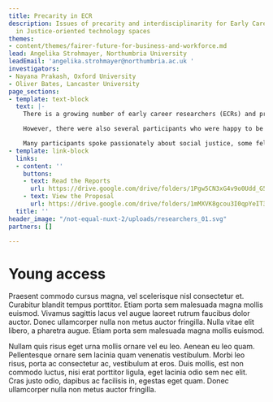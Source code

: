 ```yaml
---
title: Precarity in ECR
description: Issues of precarity and interdisciplinarity for Early Career Researchers
  in Justice-oriented technology spaces
themes:
- content/themes/fairer-future-for-business-and-workforce.md
lead: Angelika Strohmayer, Northumbria University
leadEmail: 'angelika.strohmayer@northumbria.ac.uk '
investigators:
- Nayana Prakash, Oxford University
- Oliver Bates, Lancaster University
page_sections:
- template: text-block
  text: |-
    There is a growing number of early career researchers (ECRs) and precariously employed postdoctoral researchers in academia, including multi- and inter-disciplinary researchers who do not fit traditional moulds and academic trajectories. The project invited interdisciplinary researchers working on topics related to digital social justice to an interview about their experiences of academia. Many participants referenced concerns about money, specifically pointing to financial instability making them feel anxious about their futures in academia and spoke of the challenges of working between disciplines and research streams.

    However, there were also several participants who were happy to be working between disciplines, despite any difficulties. A number of participants noted basic gaps in their PhD training. None of them felt they had ‘job security’, and while some felt optimistic about their careers, many did not and discussed the impact on their personal lives which was largely negative, noting the inability to plan for the future.

    Many participants spoke passionately about social justice, some felt let down by their departments’ lack of equivalent social justice values. The project will continue to seek funding opportunities to expand data collection, and develop new research and materials to support ECRs working in interdisciplinary, justice oriented digital technology research.
- template: link-block
  links:
  - content: ''
    buttons:
    - text: Read the Reports
      url: https://drive.google.com/drive/folders/1Pgw5CN3xG4v9o0Udd_G559azsqqKGpQi?usp=sharing
    - text: View the Proposal
      url: https://drive.google.com/drive/folders/1mMXVK8gcou3I0qpYeIT3ljcOvGYZtwQ3?usp=sharing
  title: ''
header_image: "/not-equal-nuxt-2/uploads/researchers_01.svg"
partners: []

---
```

# Young access

Praesent commodo cursus magna, vel scelerisque nisl consectetur et. Curabitur blandit tempus porttitor. Etiam porta sem malesuada magna mollis euismod. Vivamus sagittis lacus vel augue laoreet rutrum faucibus dolor auctor. Donec ullamcorper nulla non metus auctor fringilla. Nulla vitae elit libero, a pharetra augue. Etiam porta sem malesuada magna mollis euismod.

Nullam quis risus eget urna mollis ornare vel eu leo. Aenean eu leo quam. Pellentesque ornare sem lacinia quam venenatis vestibulum. Morbi leo risus, porta ac consectetur ac, vestibulum at eros. Duis mollis, est non commodo luctus, nisi erat porttitor ligula, eget lacinia odio sem nec elit. Cras justo odio, dapibus ac facilisis in, egestas eget quam. Donec ullamcorper nulla non metus auctor fringilla.